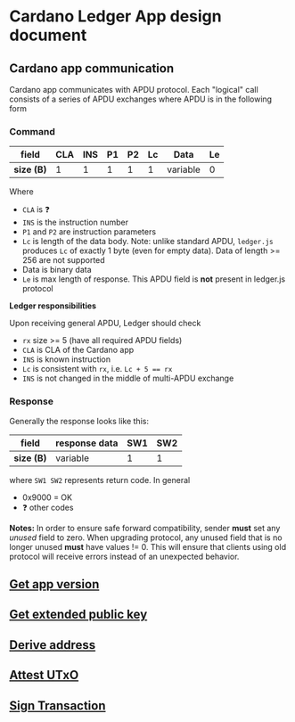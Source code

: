 # Cardano Ledger App design document


## Cardano app communication
Cardano app communicates with APDU protocol.
Each "logical" call consists of a series of APDU exchanges where APDU is in the following form

### Command

|field   |CLA|INS|P1 |P2 |Lc |Data| Le |
|--------|---|---|---|---|---|----|----|
|**size (B)**| 1 | 1 | 1 | 1 | 1 |variable |  0 |


Where
- `CLA` is ❓
- `INS` is the instruction number
- `P1` and `P2` are instruction parameters
- `Lc` is length of the data body. Note: unlike standard APDU, `ledger.js` produces `Lc` of exactly 1 byte (even for empty data). Data of length >= 256 are not supported
- Data is binary data
- `Le` is max length of response. This APDU field is **not** present in ledger.js protocol

**Ledger responsibilities**

Upon receiving general APDU, Ledger should check
- `rx` size >= 5 (have all required APDU fields)
- `CLA` is CLA of the Cardano app
- `INS` is known instruction
- `Lc` is consistent with `rx`, i.e. `Lc + 5 == rx`
- `INS` is not changed in the middle of multi-APDU exchange

### Response

Generally the response looks like this:

|field| response data| SW1 | SW2 |
|-----|---|----|----|
|**size (B)**| variable | 1 | 1 |

where `SW1 SW2` represents return code.
In general
- 0x9000 = OK
- ❓ other codes


**Notes:**
In order to ensure safe forward compatibility, sender **must** set any *unused* field to zero. When upgrading protocol, any unused field that is no longer unused **must** have values != 0. This will ensure that clients using old protocol will receive errors instead of an unexpected behavior.

## [Get app version](ins_get_app_version.md)

## [Get extended public key](ins_get_extended_public_key.md)

## [Derive address](ins_derive_address.md)

## [Attest UTxO](ins_attest_utxo.md)

## [Sign Transaction](ins_sign_tx.md)


